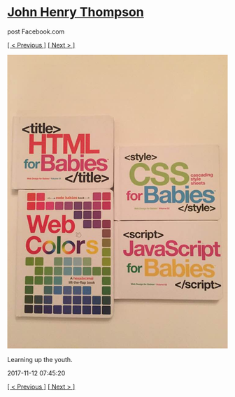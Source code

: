 # [John Henry Thompson](../README.md)
post Facebook.com

[[ < Previous ]](2017-11-12-3.md) [[ Next > ]](2017-11-12-5.md)

[![](../media/2017-11-12/Timeline-Photos-Learning-up-the-youth.jpg)](../README.md)

Learning up the youth.

2017-11-12 07:45:20

[[ < Previous ]](2017-11-12-3.md) [[ Next > ]](2017-11-12-5.md)